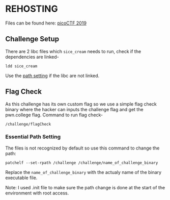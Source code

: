 # REHOSTING

Files can be found here: [picoCTF 2019](https://github.com/sajjadium/ctf-archives/tree/main/ctfs/picoCTF/2019/pwn/sice_cream)

## Challenge Setup
There are 2 libc files which `sice_cream` needs to run, check if the dependencies are linked-
```
ldd sice_cream
```
Use the [path setting]() if the libc are not linked.

## Flag Check
As this challenge has its own custom flag so we use a simple flag check binary where the hacker can inputs the challenge flag and get the pwn.college flag.
Command to run flag check-
```
/challenge/flagCheck
```

### Essential Path Setting
The files is not recognized by default so use this command to change the path:
```
patchelf --set-rpath /challenge /challenge/name_of_challenge_binary
```

Replace the `name_of_challenge_binary` with the actualy name of the binary executable file.

Note: I used .init file to make sure the path change is done at the start of the environment with root access.